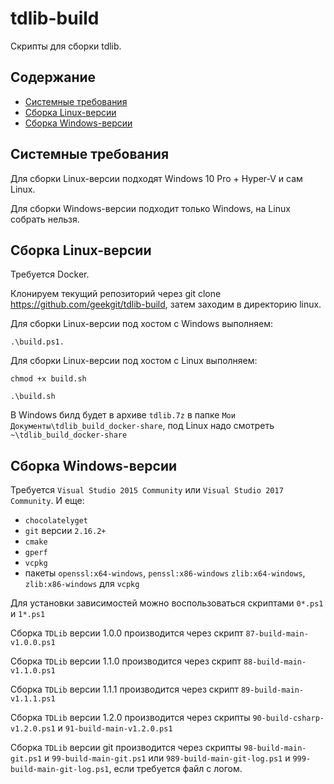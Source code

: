 # tdlib-build
Скрипты для сборки tdlib.

## Содержание
- [Системные требования](https://github.com/geekgit/tdlib-build/blob/master/README.md#%D0%A1%D0%B8%D1%81%D1%82%D0%B5%D0%BC%D0%BD%D1%8B%D0%B5-%D1%82%D1%80%D0%B5%D0%B1%D0%BE%D0%B2%D0%B0%D0%BD%D0%B8%D1%8F)
- [Сборка Linux-версии](https://github.com/geekgit/tdlib-build/blob/master/README.md#%D0%A1%D0%B1%D0%BE%D1%80%D0%BA%D0%B0-linux-%D0%B2%D0%B5%D1%80%D1%81%D0%B8%D0%B8)
- [Сборка Windows-версии](https://github.com/geekgit/tdlib-build/blob/master/README.md#%D0%A1%D0%B1%D0%BE%D1%80%D0%BA%D0%B0-windows-%D0%B2%D0%B5%D1%80%D1%81%D0%B8%D0%B8)

## Системные требования
Для сборки Linux-версии подходят Windows 10 Pro + Hyper-V и сам Linux.

Для сборки Windows-версии подходит только Windows, на Linux собрать нельзя.

## Сборка Linux-версии

Требуется Docker.

Клонируем текущий репозиторий через git clone https://github.com/geekgit/tdlib-build, затем заходим в директорию linux.

Для сборки Linux-версии под хостом с Windows выполняем:
```
.\build.ps1.
```

Для сборки Linux-версии под хостом с Linux выполняем:
```
chmod +x build.sh

.\build.sh
```

В Windows билд будет в архиве `tdlib.7z` в папке `Мои Документы\tdlib_build_docker-share`, под Linux надо смотреть `~\tdlib_build_docker-share`

## Сборка Windows-версии
Требуется `Visual Studio 2015 Community` или `Visual Studio 2017 Community`.
И еще: 
* `chocolatelyget`
* `git` версии `2.16.2+`
* `cmake`
* `gperf`
* `vcpkg`
* пакеты `openssl:x64-windows`, `penssl:x86-windows` `zlib:x64-windows`, `zlib:x86-windows` для `vcpkg`

Для установки зависимостей можно воспользоваться скриптами `0*.ps1` и `1*.ps1`

Сборка `TDLib` версии 1.0.0 производится через скрипт `87-build-main-v1.0.0.ps1`

Сборка `TDLib` версии 1.1.0 производится через скрипт `88-build-main-v1.1.0.ps1`

Сборка `TDLib` версии 1.1.1 производится через скрипт `89-build-main-v1.1.1.ps1`

Сборка `TDLib` версии 1.2.0 производится через скрипты `90-build-csharp-v1.2.0.ps1` и `91-build-main-v1.2.0.ps1`

Сборка `TDLib` версии git производится через скрипты `98-build-main-git.ps1` и `99-build-main-git.ps1` или `989-build-main-git-log.ps1` и `999-build-main-git-log.ps1`, если требуется файл с логом.
